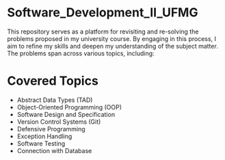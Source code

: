 # Software_Development_II_UFMG

This repository serves as a platform for revisiting and re-solving the problems proposed in my university course. By engaging in this process, I aim to refine my skills and deepen my understanding of the subject matter. The problems span across various topics, including:

# Covered Topics

- Abstract Data Types (TAD)
- Object-Oriented Programming (OOP)
- Software Design and Specification
- Version Control Systems (Git)
- Defensive Programming
- Exception Handling
- Software Testing
- Connection with Database



